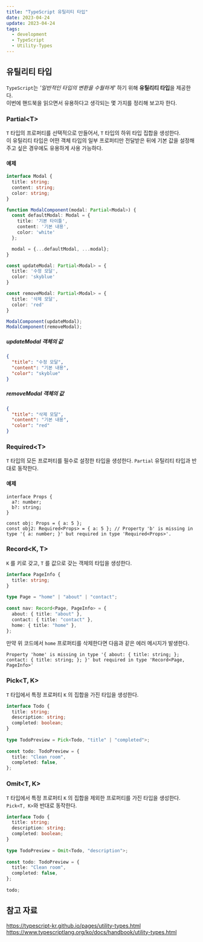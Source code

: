 ```yaml
---
title: "TypeScript 유틸리티 타입"
date: 2023-04-24
update: 2023-04-24
tags:
  - development
  - TypeScript
  - Utility-Types
---
```


## 유틸리티 타입

`TypeScript`는 *'일반적인 타입의 변환을 수월하게'* 하기 위해 **유틸리티 타입**을 제공한다.  
이번에 핸드북을 읽으면서 유용하다고 생각되는 몇 가지를 정리해 보고자 한다.

### Partial&lt;T&gt;
`T` 타입의 프로퍼티를 선택적으로 만들어서, `T` 타입의 하위 타입 집합을 생성한다.  
이 유틸리티 타입은 어떤 객체 타입의 일부 프로퍼티만 전달받은 뒤에 기본 값을 설정해 주고 싶은 경우에도 유용하게 사용 가능하다.

#### 예제
```ts
interface Modal {
  title: string;
  content: string;
  color: string;
}

function ModalComponent(modal: Partial<Modal>) {
  const defaultModal: Modal = {
    title: '기본 타이틀',
    content: '기본 내용',
    color: 'white'
  };

  modal = {...defaultModal, ...modal};
}

const updateModal: Partial<Modal> = {
  title: '수정 모달',
  color: 'skyblue'
}

const removeModal: Partial<Modal> = {
  title: '삭제 모달',
  color: 'red'
}

ModalComponent(updateModal);
ModalComponent(removeModal);
```

##### updateModal 객체의 값
```json
{
  "title": "수정 모달",
  "content": "기본 내용",
  "color": "skyblue"
} 
```

##### removeModal 객체의 값
```json
{
  "title": "삭제 모달",
  "content": "기본 내용",
  "color": "red"
}
```

### Required&lt;T&gt;
`T` 타입의 모든 프로퍼티를 필수로 설정한 타입을 생성한다. `Partial` 유틸리티 타입과 반대로 동작한다.

#### 예제
```ts{7}
interface Props {
  a?: number;
  b?: string;
}
 
const obj: Props = { a: 5 };
const obj2: Required<Props> = { a: 5 }; // Property 'b' is missing in type '{ a: number; }' but required in type 'Required<Props>'.
```

### Record&lt;K, T&gt;
`K` 를 키로 갖고, `T` 를 값으로 갖는 객체의 타입을 생성한다.
```ts
interface PageInfo {
  title: string;
}
 
type Page = "home" | "about" | "contact";
 
const nav: Record<Page, PageInfo> = {
  about: { title: "about" },
  contact: { title: "contact" },
  home: { title: "home" },
};
```

만약 위 코드에서 `home` 프로퍼티를 삭제한다면 다음과 같은 에러 메시지가 발생한다.
```
Property 'home' is missing in type '{ about: { title: string; }; contact: { title: string; }; }' but required in type 'Record<Page, PageInfo>'
```

### Pick&lt;T, K&gt;
`T` 타입에서 특정 프로퍼티 `K` 의 집합을 가진 타입을 생성한다.
```ts
interface Todo {
  title: string;
  description: string;
  completed: boolean;
}
 
type TodoPreview = Pick<Todo, "title" | "completed">;
 
const todo: TodoPreview = {
  title: "Clean room",
  completed: false,
};
```

### Omit&lt;T, K&gt;
`T` 타입에서 특정 프로퍼티 `K` 의 집합을 제외한 프로퍼티를 가진 타입을 생성한다.  
`Pick<T, K>`와 반대로 동작한다.
```ts
interface Todo {
  title: string;
  description: string;
  completed: boolean;
}
 
type TodoPreview = Omit<Todo, "description">;
 
const todo: TodoPreview = {
  title: "Clean room",
  completed: false,
};
 
todo;
```

## 참고 자료
https://typescript-kr.github.io/pages/utility-types.html  
https://www.typescriptlang.org/ko/docs/handbook/utility-types.html  
